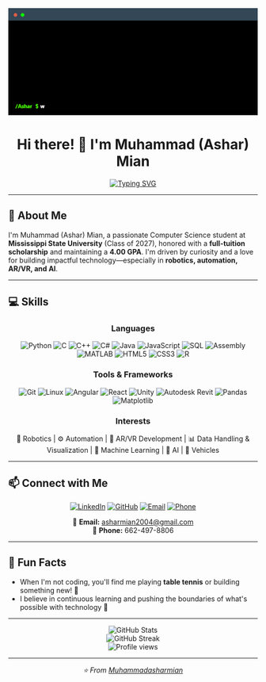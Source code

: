 <div align="center">
  <img src="assets/terminal.gif" alt="Terminal Animation" width="600"/>
</div>

<h1 align="center">Hi there! 👋 I'm Muhammad (Ashar) Mian</h1>

<p align="center">
  <a href="https://github.com/Muhammadasharmian">
    <img src="https://readme-typing-svg.herokuapp.com?font=Fira+Code&pause=1000&color=2E9EF7&center=true&vCenter=true&width=435&lines=Computer+Science+Student" alt="Typing SVG" />
  </a>
</p>

---

## 🚀 About Me

I'm Muhammad (Ashar) Mian, a passionate Computer Science student at **Mississippi State University** (Class of 2027), honored with a **full-tuition scholarship** and maintaining a **4.00 GPA**. I'm driven by curiosity and a love for building impactful technology—especially in **robotics, automation, AR/VR, and AI**.

---

## 💻 Skills

<div align="center">

### Languages
![Python](https://img.shields.io/badge/Python-3776AB?style=for-the-badge&logo=python&logoColor=white)
![C](https://img.shields.io/badge/C-00599C?style=for-the-badge&logo=c&logoColor=white)
![C++](https://img.shields.io/badge/C++-00599C?style=for-the-badge&logo=c%2B%2B&logoColor=white)
![C#](https://img.shields.io/badge/C%23-239120?style=for-the-badge&logo=c-sharp&logoColor=white)
![Java](https://img.shields.io/badge/Java-ED8B00?style=for-the-badge&logo=openjdk&logoColor=white)
![JavaScript](https://img.shields.io/badge/JavaScript-F7DF1E?style=for-the-badge&logo=javascript&logoColor=black)
![SQL](https://img.shields.io/badge/SQL-4479A1?style=for-the-badge&logo=mysql&logoColor=white)
![Assembly](https://img.shields.io/badge/Assembly-654FF0?style=for-the-badge&logo=assemblyscript&logoColor=white)
![MATLAB](https://img.shields.io/badge/MATLAB-0076A8?style=for-the-badge&logo=mathworks&logoColor=white)
![HTML5](https://img.shields.io/badge/HTML5-E34F26?style=for-the-badge&logo=html5&logoColor=white)
![CSS3](https://img.shields.io/badge/CSS3-1572B6?style=for-the-badge&logo=css3&logoColor=white)
![R](https://img.shields.io/badge/R-276DC3?style=for-the-badge&logo=r&logoColor=white)

### Tools & Frameworks
![Git](https://img.shields.io/badge/Git-F05032?style=for-the-badge&logo=git&logoColor=white)
![Linux](https://img.shields.io/badge/Linux-FCC624?style=for-the-badge&logo=linux&logoColor=black)
![Angular](https://img.shields.io/badge/Angular-DD0031?style=for-the-badge&logo=angular&logoColor=white)
![React](https://img.shields.io/badge/React-20232A?style=for-the-badge&logo=react&logoColor=61DAFB)
![Unity](https://img.shields.io/badge/Unity-000000?style=for-the-badge&logo=unity&logoColor=white)
![Autodesk Revit](https://img.shields.io/badge/Revit-0696D7?style=for-the-badge&logo=autodesk&logoColor=white)
![Pandas](https://img.shields.io/badge/Pandas-150458?style=for-the-badge&logo=pandas&logoColor=white)
![Matplotlib](https://img.shields.io/badge/Matplotlib-11557c?style=for-the-badge&logo=python&logoColor=white)

### Interests
🤖 Robotics | ⚙️ Automation | 🥽 AR/VR Development | 📊 Data Handling & Visualization | 🧠 Machine Learning | 🤖 AI | 🚗 Vehicles

</div>

---

## 📫 Connect with Me

<div align="center">

[![LinkedIn](https://img.shields.io/badge/LinkedIn-0077B5?style=for-the-badge&logo=linkedin&logoColor=white)](https://www.linkedin.com/in/muhammad-ashar-mian/)
[![GitHub](https://img.shields.io/badge/GitHub-100000?style=for-the-badge&logo=github&logoColor=white)](https://github.com/Muhammadasharmian)
[![Email](https://img.shields.io/badge/Email-D14836?style=for-the-badge&logo=gmail&logoColor=white)](mailto:asharmian2004@gmail.com)
[![Phone](https://img.shields.io/badge/Phone-25D366?style=for-the-badge&logo=phone&logoColor=white)](tel:+16624978806)

📧 **Email:** asharmian2004@gmail.com  
📱 **Phone:** 662-497-8806

</div>

---

## 🌱 Fun Facts

- When I'm not coding, you'll find me playing **table tennis** or building something new! 🏓
- I believe in continuous learning and pushing the boundaries of what's possible with technology 🚀

---

<div align="center">
  <img src="https://github-readme-stats.vercel.app/api?username=Muhammadasharmian&show_icons=true&theme=tokyonight&hide_border=true" alt="GitHub Stats" />
</div>

<div align="center">
  <img src="https://github-readme-streak-stats.herokuapp.com/?user=Muhammadasharmian&theme=tokyonight&hide_border=true" alt="GitHub Streak" />
</div>

<div align="center">
  <img src="https://komarev.com/ghpvc/?username=Muhammadasharmian&color=blueviolet&style=flat-square&label=Profile+Views" alt="Profile views" />
</div>

---

<div align="center">
  <i>⭐️ From <a href="https://github.com/Muhammadasharmian">Muhammadasharmian</a></i>
</div>
